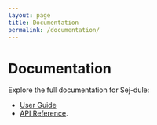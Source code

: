 ```yaml
---
layout: page
title: Documentation
permalink: /documentation/
---
```


# Documentation

Explore the full documentation for Sej-dule:  
- [User Guide](https://readthedocs.org/projects/sej-dule/)
- [API Reference](https://readthedocs.org/projects/sej-dule-api/).
